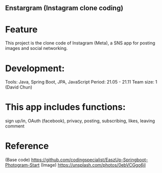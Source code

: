 ## Enstargram (Instagram clone coding)

# Feature
This project is the clone code of Instagram (Meta), a SNS app for posting images and social networking.

# Development:
Tools: Java, Spring Boot, JPA, JavaScript
Period: 21.05 - 21.11
Team size: 1 (David Chun)

# This app includes functions:
sign up/in, OAuth (facebook), privacy, posting, subscribing, likes, leaving comment

# Reference
(Base code) https://github.com/codingspecialist/EaszUp-Springboot-Photogram-Start
(Image) https://unsplash.com/photos/0ebVCGgo6jI
